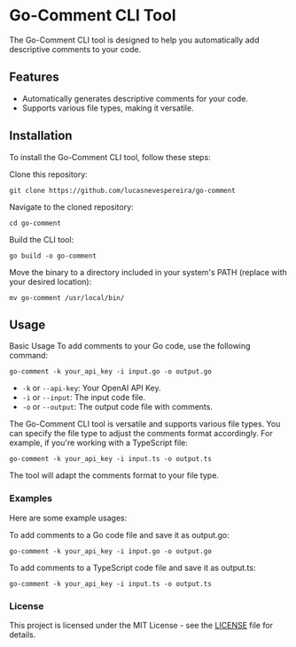 # Go-Comment CLI Tool

The Go-Comment CLI tool is designed to help you automatically add descriptive comments to your code.

## Features

- Automatically generates descriptive comments for your code.
- Supports various file types, making it versatile.

## Installation

To install the Go-Comment CLI tool, follow these steps:

Clone this repository:
```shell
git clone https://github.com/lucasnevespereira/go-comment
```
Navigate to the cloned repository:
```shell
cd go-comment
```
Build the CLI tool:

```shell
go build -o go-comment
```

Move the binary to a directory included in your system's PATH (replace with your desired location):
```shell
mv go-comment /usr/local/bin/
```

## Usage
Basic Usage
To add comments to your Go code, use the following command:

```shell
go-comment -k your_api_key -i input.go -o output.go
```

- `-k` or `--api-key`: Your OpenAI API Key.
- `-i` or `--input`: The input code file.
- `-o` or `--output`: The output code file with comments.

The Go-Comment CLI tool is versatile and supports various file types. You can specify the file type to adjust the comments format accordingly. For example, if you're working with a TypeScript file:

```shell
go-comment -k your_api_key -i input.ts -o output.ts
```
The tool will adapt the comments format to your file type.

### Examples
Here are some example usages:

To add comments to a Go code file and save it as output.go:
```shell
go-comment -k your_api_key -i input.go -o output.go
```

To add comments to a TypeScript code file and save it as output.ts:
```shell
go-comment -k your_api_key -i input.ts -o output.ts
```

### License
This project is licensed under the MIT License - see the [LICENSE](LICENSE.md) file for details.